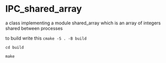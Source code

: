 # IPC_shared_array
a class implementing a module shared_array which is an array of integers shared between processes

to build write this 
``
cmake -S . -B build
``

``
cd build
``

``
make
``
